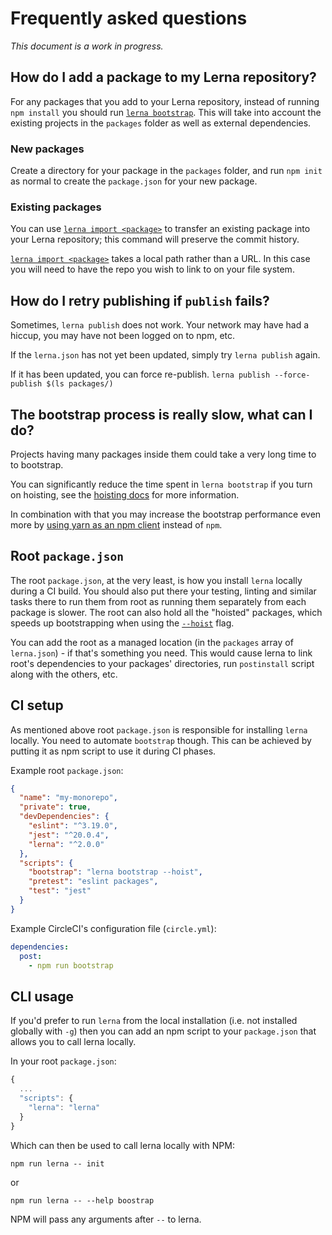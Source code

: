 # Frequently asked questions

*This document is a work in progress.*

## How do I add a package to my Lerna repository?

For any packages that you add to your Lerna repository, instead of running
`npm install` you should run [`lerna bootstrap`][bootstrap]. This will take into
account the existing projects in the `packages` folder as well as
external dependencies.

### New packages

Create a directory for your package in the `packages` folder, and run `npm init`
as normal to create the `package.json` for your new package.

### Existing packages

You can use [`lerna import <package>`][import] to transfer an existing package
into your Lerna repository; this command will preserve the commit history.

[`lerna import <package>`][import] takes a local path rather than a URL. In this 
case you will need to have the repo you wish to link to on your file system.

[bootstrap]: https://github.com/lerna/lerna#bootstrap
[import]: https://github.com/lerna/lerna#import

## How do I retry publishing if `publish` fails?

Sometimes, `lerna publish` does not work.  Your network may have had a hiccup, you may have not been logged on to npm, etc.

If the `lerna.json` has not yet been updated, simply try `lerna publish` again.

If it has been updated, you can force re-publish.  `lerna publish --force-publish $(ls packages/)`

## The bootstrap process is really slow, what can I do?

Projects having many packages inside them could take a very long time to to bootstrap.

You can significantly reduce the time spent in `lerna bootstrap` if you turn
on hoisting, see the [hoisting docs](./doc/hoist.md) for more information.

In combination with that you may increase the bootstrap performance even more by
[using yarn as an npm client](https://github.com/lerna/lerna#--npm-client-client) instead of `npm`.

## Root `package.json`

The root `package.json`, at the very least, is how you install `lerna` locally during a CI build.
You should also put there your testing, linting and similar tasks there to run them from root
as running them separately from each package is slower. The root can also hold all the "hoisted" packages,
which speeds up bootstrapping when using the [`--hoist`][hoist] flag.

You can add the root as a managed location (in the `packages` array of `lerna.json`) - if that's something you need.
This would cause lerna to link root's dependencies to your packages' directories, run `postinstall` script along with the others, etc.

[hoist]: https://github.com/lerna/lerna/blob/master/doc/hoist.md

## CI setup

As mentioned above root `package.json` is responsible for installing `lerna` locally. You need to automate `bootstrap` though.
This can be achieved by putting it as npm script to use it during CI phases.

Example root `package.json`:
```json
{
  "name": "my-monorepo",
  "private": true,
  "devDependencies": {
    "eslint": "^3.19.0",
    "jest": "^20.0.4",
    "lerna": "^2.0.0"
  },
  "scripts": {
    "bootstrap": "lerna bootstrap --hoist",
    "pretest": "eslint packages",
    "test": "jest"
  }
}
```

Example CircleCI's configuration file (`circle.yml`):
```yml
dependencies:
  post:
    - npm run bootstrap
```

## CLI usage

If you'd prefer to run `lerna` from the local installation (i.e. not installed globally with `-g`) then you can add an npm script to your `package.json` that allows you to call lerna locally.

In your root `package.json`:
```javascript
{
  ...
  "scripts": {
    "lerna": "lerna"
  }
}
```

Which can then be used to call lerna locally with NPM:

    npm run lerna -- init

or 
    
    npm run lerna -- --help boostrap

NPM will pass any arguments after `--` to lerna.
